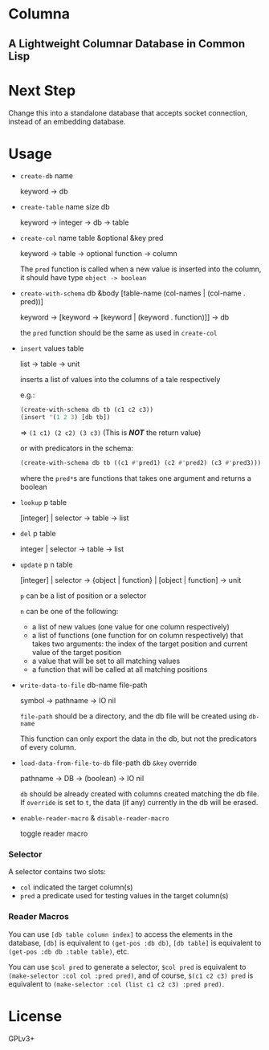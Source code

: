 # Columna
## A Lightweight Columnar Database in Common Lisp

# Next Step
Change this into a standalone database that accepts socket connection, instead of an embedding database.

# Usage

* `create-db` name

  keyword -> db

* `create-table` name size db

  keyword -> integer -> db -> table

* `create-col` name table &optional &key pred

  keyword -> table -> optional function -> column

  The `pred` function is called when a new value is inserted into the column, it should have type  `object -> boolean`

* `create-with-schema` db &body [table-name (col-names | (col-name . pred))]

  keyword -> [keyword -> [keyword | (keyword . function)]] -> db

  the `pred` function should be the same as used in `create-col`

* `insert` values table

  list -> table -> unit

  inserts a list of values into the columns of a tale respectively

  e.g.:

  ```commonlisp
  (create-with-schema db tb (c1 c2 c3))
  (insert '(1 2 3) [db tb])
  ```

  => `(1 c1) (2 c2) (3 c3)` (This is ***NOT*** the return value)

  or with predicators in the schema:
  ```commonlisp
  (create-with-schema db tb ((c1 #'pred1) (c2 #'pred2) (c3 #'pred3)))
  ```
  where the `pred*`s are functions that takes one argument and returns a boolean

* `lookup` p table

  [integer] | selector -> table -> list

* `del` p table

  integer | selector -> table -> list

* `update` p n table

  [integer] | selector -> {object | function} | [object | function] -> unit

  `p` can be a list of position or a selector

  `n` can be one of the following:

  * a list of new values (one value for one column respectively) 
  * a list of functions (one function for on column respectively) that takes two arguments: the index of the target position and current value of the target position
  * a value that will be set to all matching values
  * a function that will be called at all matching positions
  
* `write-data-to-file` db-name file-path

  symbol -> pathname -> IO nil
  
  `file-path` should be a directory, and the db file will be created using `db-name`
  
  This function can only export the data in the db, but not the predicators of every column.

* `load-data-from-file-to-db` file-path db `&key` override
  
  pathname -> DB -> (boolean) -> IO nil
  
  `db` should be already created with columns created matching the db file. If `override` is set to `t`, the data (if any) currently in the db will be erased.

* `enable-reader-macro` & `disable-reader-macro` 

  toggle reader macro

### Selector

A selector contains two slots:

* `col` indicated the target column(s)
* `pred` a predicate used for testing values in the target column(s)

### Reader Macros

You can use `[db table column index]` to access the elements in the database, `[db]` is equivalent to `(get-pos :db db)`, `[db table]` is equivalent to `(get-pos :db db :table table)`, etc.

You can use `$col pred` to generate a selector, `$col pred` is equivalent to `(make-selector :col col :pred pred)`, and of course, `$(c1 c2 c3) pred` is equivalent to `(make-selector :col (list c1 c2 c3) :pred pred)`.

# License
GPLv3+
